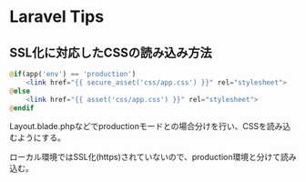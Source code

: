 # Laravel Tips



## SSL化に対応したCSSの読み込み方法

```PHP
@if(app('env') == 'production')
    <link href="{{ secure_asset('css/app.css') }}" rel="stylesheet">
@else
    <link href="{{ asset('css/app.css') }}" rel="stylesheet">
@endif
```

Layout.blade.phpなどでproductionモードとの場合分けを行い、CSSを読み込むようにする。

ローカル環境ではSSL化(https)されていないので、production環境と分けて読み込む。

